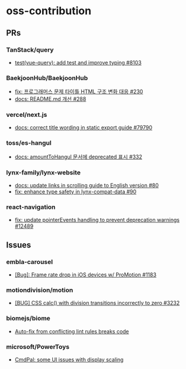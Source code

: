 # oss-contribution

## PRs

### TanStack/query
- [test(vue-query): add test and improve typing #8103](https://github.com/TanStack/query/pull/8103)

### BaekjoonHub/BaekjoonHub
- [fix: 프로그래머스 문제 타이틀 HTML 구조 변화 대응 #230](https://github.com/BaekjoonHub/BaekjoonHub/pull/288)
- [docs: README.md 개선 #288](https://github.com/BaekjoonHub/BaekjoonHub/pull/288)

### vercel/next.js
- [docs: correct title wording in static export guide #79790](https://github.com/vercel/next.js/pull/79790)

### toss/es-hangul
- [docs: amountToHangul 문서에 deprecated 표시 #332](https://github.com/toss/es-hangul/pull/332)

### lynx-family/lynx-website
- [docs: update links in scrolling guide to English version #80](https://github.com/lynx-family/lynx-website/pull/80)
- [fix: enhance type safety in lynx-compat-data #90](https://github.com/lynx-family/lynx-website/pull/90)

### react-navigation
- [fix: update pointerEvents handling to prevent deprecation warnings #12489](https://github.com/react-navigation/react-navigation/pull/12489)



## Issues

### embla-carousel
- [[Bug]: Frame rate drop in iOS devices w/ ProMotion #1183](https://github.com/davidjerleke/embla-carousel/issues/1183)

### motiondivision/motion
- [[BUG] CSS calc() with division transitions incorrectly to zero #3232](https://github.com/motiondivision/motion/issues/3232)

### biomejs/biome
- [Auto-fix from conflicting lint rules breaks code](https://github.com/biomejs/biome/issues/6859)

### microsoft/PowerToys
- [CmdPal: some UI issues with display scaling](https://github.com/microsoft/PowerToys/issues/38617)

